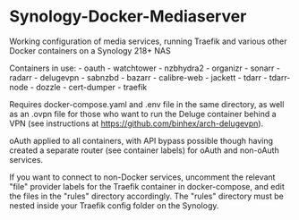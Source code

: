# Synology-Docker-Mediaserver
Working configuration of media services, running Traefik and various other Docker containers on a Synology 218+ NAS

Containers in use:
      - oauth
      - watchtower
      - nzbhydra2
      - organizr
      - sonarr
      - radarr
      - delugevpn
      - sabnzbd
      - bazarr
      - calibre-web
      - jackett
      - tdarr
      - tdarr-node
      - dozzle
      - cert-dumper
      - traefik

Requires docker-compose.yaml and .env file in the same directory, as well as an .ovpn file for those who want to run the Deluge container behind a VPN (see instructions at https://github.com/binhex/arch-delugevpn).

oAuth applied to all containers, with API bypass possible though having created a separate router (see container labels) for oAuth and non-oAuth services.

If you want to connect to non-Docker services, uncomment the relevant "file" provider labels for the Traefik container in docker-compose, and edit the files in the "rules" directory accordingly. The "rules" directory must be nested inside your Traefik config folder on the Synology.
